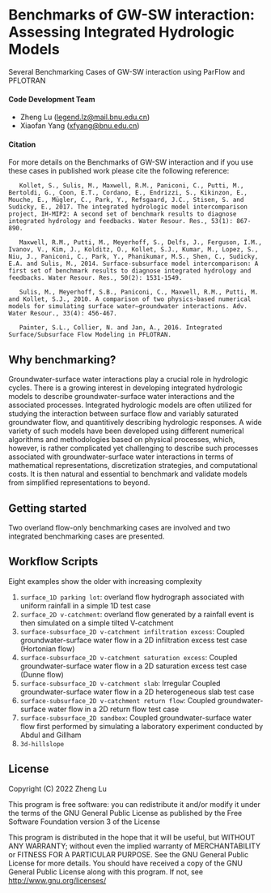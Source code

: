 # Benchmarks of GW-SW interaction: Assessing Integrated Hydrologic Models
Several Benchmarking Cases of GW-SW interaction using ParFlow and PFLOTRAN

#### Code Development Team
+ Zheng Lu (legend.lz@mail.bnu.edu.cn)
+ Xiaofan Yang (xfyang@bnu.edu.cn)

#### Citation
For more details on the Benchmarks of GW-SW interaction and if you use these cases in published work please cite the following reference: 
```
   Kollet, S., Sulis, M., Maxwell, R.M., Paniconi, C., Putti, M., Bertoldi, G., Coon, E.T., Cordano, E., Endrizzi, S., Kikinzon, E., Mouche, E., Mügler, C., Park, Y., Refsgaard, J.C., Stisen, S. and Sudicky, E., 2017. The integrated hydrologic model intercomparison project, IH-MIP2: A second set of benchmark results to diagnose integrated hydrology and feedbacks. Water Resour. Res., 53(1): 867-890.
```

```
   Maxwell, R.M., Putti, M., Meyerhoff, S., Delfs, J., Ferguson, I.M., Ivanov, V., Kim, J., Kolditz, O., Kollet, S.J., Kumar, M., Lopez, S., Niu, J., Paniconi, C., Park, Y., Phanikumar, M.S., Shen, C., Sudicky, E.A. and Sulis, M., 2014. Surface-subsurface model intercomparison: A first set of benchmark results to diagnose integrated hydrology and feedbacks. Water Resour. Res., 50(2): 1531-1549.
```

```
   Sulis, M., Meyerhoff, S.B., Paniconi, C., Maxwell, R.M., Putti, M. and Kollet, S.J., 2010. A comparison of two physics-based numerical models for simulating surface water–groundwater interactions. Adv. Water Resour., 33(4): 456-467.
```

```
   Painter, S.L., Collier, N. and Jan, A., 2016. Integrated Surface/Subsurface Flow Modeling in PFLOTRAN.
 ```

Why benchmarking?
--------------------
Groundwater-surface water interactions play a crucial role in hydrologic cycles. There is a growing interest in developing integrated hydrologic models to describe groundwater-surface water interactions and the associated processes. Integrated hydrologic models are often utilized for studying the interaction between surface flow and variably saturated groundwater flow, and quantitively describing hydrologic responses. A wide variety of such models have been developed using different numerical algorithms and methodologies based on physical processes, which, however, is rather complicated yet challenging to describe such processes associated with groundwater-surface water interactions in terms of mathematical representations, discretization strategies, and computational costs. It is then natural and essential to benchmark and validate models from simplified representations to beyond.


Getting  started
--------------------
Two overland flow-only benchmarking cases are involved and two integrated benchmarking cases are presented.

Workflow Scripts
--------------------
Eight examples show the older with increasing complexity
1. `surface_1D parking lot`: overland flow hydrograph associated with uniform rainfall in a simple 1D test case
2. `surface_2D v-catchment`: overland flow generated by a rainfall event is then simulated on a simple tilted V-catchment
3. `surface-subsurface_2D v-catchment infiltration excess`: Coupled groundwater-surface water flow in a 2D infiltration excess test case (Hortonian flow)
4. `surface-subsurface_2D v-catchment saturation excess`: Coupled groundwater-surface water flow in a 2D saturation excess test case (Dunne flow)
5. `surface-subsurface_2D v-catchment slab`: Irregular Coupled groundwater-surface water flow in a 2D heterogeneous slab test case
6. `surface-subsurface_2D v-catchment return flow`: Coupled groundwater-surface water flow in a 2D return flow test case
7. `surface-subsurface_2D sandbox`: Coupled groundwater-surface water flow first performed by simulating a laboratory experiment conducted by Abdul and Gillham
8. `3d-hillslope`

License
--------------------
Copyright (C) 2022  Zheng Lu

This program is free software: you can redistribute it and/or modify it under the terms of the GNU General Public License as published by the Free Software Foundation version 3 of the License

This program is distributed in the hope that it will be useful, but WITHOUT ANY WARRANTY; without even the implied warranty of MERCHANTABILITY or FITNESS FOR A PARTICULAR PURPOSE.  See the GNU General Public License for more details. You should have received a copy of the GNU General Public License along with this program.  If not, see <http://www.gnu.org/licenses/>
